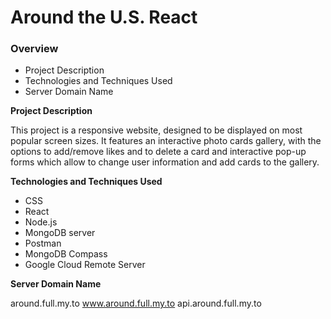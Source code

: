 # Around the U.S. React

### Overview

- Project Description
- Technologies and Techniques Used
- Server Domain Name

**Project Description**

This project is a responsive website, designed to be displayed on most popular screen sizes. It features an interactive photo cards gallery, with the options to add/remove likes and to delete a card and interactive pop-up forms which allow to change user information and add cards to the gallery.

**Technologies and Techniques Used**

- CSS
- React
- Node.js
- MongoDB server
- Postman
- MongoDB Compass
- Google Cloud Remote Server

**Server Domain Name**

around.full.my.to
www.around.full.my.to
api.around.full.my.to
